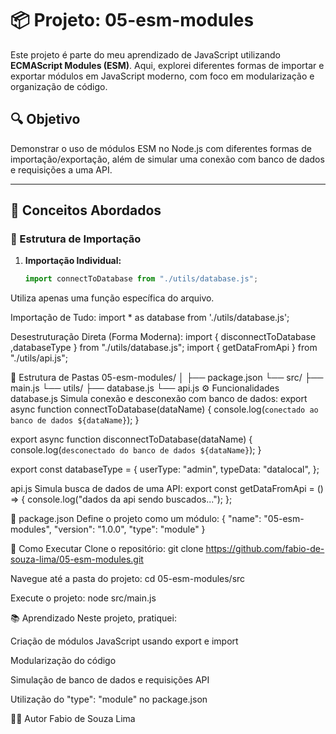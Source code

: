 # 📦 Projeto: 05-esm-modules

Este projeto é parte do meu aprendizado de JavaScript utilizando **ECMAScript Modules (ESM)**. Aqui, explorei diferentes formas de importar e exportar módulos em JavaScript moderno, com foco em modularização e organização de código.

## 🔍 Objetivo

Demonstrar o uso de módulos ESM no Node.js com diferentes formas de importação/exportação, além de simular uma conexão com banco de dados e requisições a uma API.

---

## 🧠 Conceitos Abordados

### 📁 Estrutura de Importação

1. **Importação Individual:**
   ```js
   import connectToDatabase from "./utils/database.js";
Utiliza apenas uma função específica do arquivo.

Importação de Tudo:
import * as database from './utils/database.js';

Desestruturação Direta (Forma Moderna):
import { disconnectToDatabase ,databaseType } from "./utils/database.js";
import { getDataFromApi } from "./utils/api.js";

📂 Estrutura de Pastas
05-esm-modules/
│
├── package.json
└── src/
    ├── main.js
    └── utils/
        ├── database.js
        └── api.js
⚙️ Funcionalidades
database.js
Simula conexão e desconexão com banco de dados:
export async function connectToDatabase(dataName) {
  console.log(`conectado ao banco de dados ${dataName}`);
}

export async function disconnectToDatabase(dataName) {
  console.log(`desconectado do banco de dados ${dataName}`);
}

export const databaseType = {
  userType: "admin",
  typeData: "datalocal",
};

api.js
Simula busca de dados de uma API:
export const getDataFromApi = () => {
  console.log("dados da api sendo buscados...");
};

📝 package.json
Define o projeto como um módulo:
{
  "name": "05-esm-modules",
  "version": "1.0.0",
  "type": "module"
}

🚀 Como Executar
Clone o repositório:
git clone https://github.com/fabio-de-souza-lima/05-esm-modules.git

Navegue até a pasta do projeto:
cd 05-esm-modules/src

Execute o projeto:
node src/main.js

📚 Aprendizado
Neste projeto, pratiquei:

Criação de módulos JavaScript usando export e import

Modularização do código

Simulação de banco de dados e requisições API

Utilização do "type": "module" no package.json

👨‍💻 Autor
Fabio de Souza Lima
